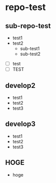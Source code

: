 # repo-test

## sub-repo-test

* test1
* test2
    * sub-test1
    * sub-test2

- [ ] test
- [ ] TEST

## develop2

* test1
* test2
* test3

## develop3

* test1
* test2
* test3

## HOGE

* hoge
